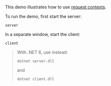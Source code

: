 This demo illustrates how to use [request contexts][1].

To run the demo, first start the server:
```
server
```
In a separate window, start the client:
```
client
```

> With .NET 6, use instead:
> ```
> dotnet server.dll
> ```
> and
> ```
> dotnet client.dll
> ```

[1]: https://doc.zeroc.com/ice/3.7/client-side-features/request-contexts
